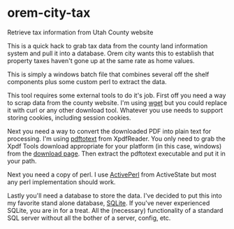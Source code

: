# orem-city-tax
Retrieve tax information from Utah County website

This is a quick hack to grab tax data from the county land information system
and pull it into a database. Orem city wants this to establish that property
taxes haven't gone up at the same rate as home values.

This is simply a windows batch file that combines several off the shelf
components plus some custom perl to extract the data.

This tool requires some external tools to do it's job.  First off you need
a way to scrap data from the county website.
I'm using [wget](http://gnuwin32.sourceforge.net/packages/wget.htm "wget for windows")
but you could replace it with curl or any other download tool. Whatever you
use needs to support storing cookies, including session cookies.

Next you need a way to convert the downloaded PDF into plain text for processing.
I'm using [pdftotext](http://www.xpdfreader.com/about.html) from XpdfReader.
You only need to grab the Xpdf Tools download appropriate for your platform (in this case, windows)
from the [download page](http://www.xpdfreader.com/download.html). Then extract
the pdftotext executable and put it in your path.

Next you need a copy of perl. I use [ActivePerl](https://www.activestate.com/activeperl)
from ActiveState but most any perl implementation should work.

Lastly you'll need a database to store the data. I've decided to put this into
my favorite stand alone database, [SQLite](https://www.sqlite.org/download.html).
If you've never experienced SQLite, you are in for a treat. All the (necessary)
functionality of a standard SQL server without all the bother of a server, config, etc.
